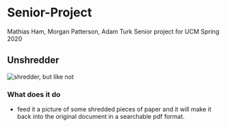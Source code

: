 # Senior-Project
Mathias Ham, Morgan Patterson, Adam Turk Senior project for UCM Spring 2020
## Unshredder
![shredder, but like not](https://i.pinimg.com/originals/fc/39/c0/fc39c01bc221bc818005c03e68cac1ca.jpg)

### What does it do
- feed it a picture of some shredded pieces of paper and it will make it back into the original document in a searchable pdf format. 
